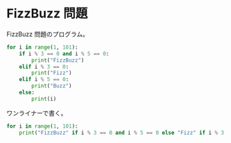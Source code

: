 # FizzBuzz 問題

FizzBuzz 問題のプログラム。

```python
for i in range(1, 101):
    if i % 3 == 0 and i % 5 == 0:
        print("FizzBuzz")
    elif i % 3 == 0:
        print("Fizz")
    elif i % 5 == 0:
        print("Buzz")
    else:
        print(i)
```

ワンライナーで書く。

```python
for i in range(1, 101):
    print("FizzBuzz" if i % 3 == 0 and i % 5 == 0 else "Fizz" if i % 3 == 0 else "Buzz" if i % 5 == 0 else i)
```